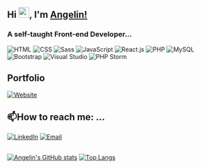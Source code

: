 ## Hi <img src="https://i.imgur.com/mNKBHRT.gif" width="25px" />, I'm [Angelin!](https://dan-angelin.com) 
<h3>A self-taught Front-end Developer...</h3> 


![HTML](https://img.shields.io/badge/-HTML5-%232c3e50?style=for-the-badge&logo=html5)
![CSS](https://img.shields.io/badge/-CSS-%232c3e50?style=for-the-badge&logo=css3)
![Sass](https://img.shields.io/badge/Sass-%232c3e50?style=for-the-badge&logo=sass)
![JavaScript](https://img.shields.io/badge/-JavaScript-%232c3e50?style=for-the-badge&logo=javascript)
![React.js](https://img.shields.io/badge/-React.js-%232c3e50?style=for-the-badge&logo=react)
![PHP](https://img.shields.io/badge/-PHP-%232c3e50?style=for-the-badge&logo=php)
![MySQL](https://img.shields.io/badge/-MySQL-%232c3e50?style=for-the-badge&logo=mysql&logoColor=white)
![Bootstrap](https://img.shields.io/badge/-Bootstrap-%232c3e50?style=for-the-badge&logo=Bootstrap)
![Visual Studio](https://img.shields.io/badge/-Visual_Studio_Code-%232c3e50?style=for-the-badge&logo=visual%20studio%20code)
![PHP Storm](https://img.shields.io/badge/-PHP%20Storm-%232c3e50?style=for-the-badge&logo=phpstorm)

## Portfolio
<a href="https://dan-angelin.com/"><img alt="Website" src="https://img.shields.io/badge/www.dan--angelin.com-%232C5263?style=for-the-badge&logo=google-chrome"></a>

## 📫How to reach me: ...
<a href="https://www.linkedin.com/in/angelindan/"><img alt="LinkedIn" src="https://img.shields.io/badge/angelindan-blue?style=flat-square&logo=linkedin"></a>
<a href="mailto:dan.angelin@hotmail.com"><img alt="Email" src="https://img.shields.io/badge/dan.angelin@hotmail.com-B23121?style=flat-square&logo=gmail"></a>
<br><br>

[![Angelin's GitHub stats](https://github-readme-stats.vercel.app/api?username=DanAngelin&show_icons=true&count_private=true&theme=radical)](https://github.com/DanAngelin/github-readme-stats)
[![Top Langs](https://github-readme-stats.vercel.app/api/top-langs/?username=DanAngelin&layout=compact)](https://github.com/anuraghazra/github-readme-stats)

<!--
**DanAngelin/DanAngelin** is a ✨ _special_ ✨ repository because its `README.md` (this file) appears on your GitHub profile.

Here are some ideas to get you started:

- 🔭 I’m currently working on ...
- 🌱 I’m currently learning ...
- 👯 I’m looking to collaborate on ...
- 🤔 I’m looking for help with ...
- 💬 Ask me about ...
- 📫 How to reach me: ...
- 😄 Pronouns: ...
- ⚡ Fun fact: ...
-->
